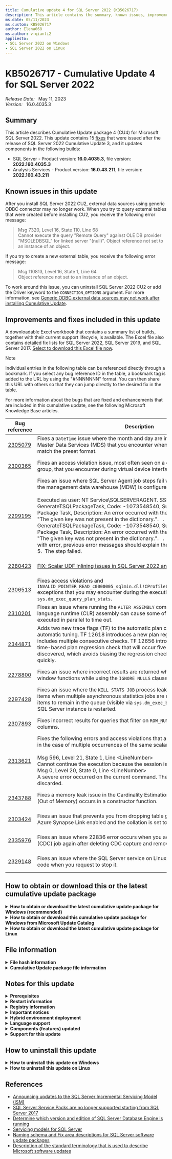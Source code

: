 ```yaml
---
title: Cumulative update 4 for SQL Server 2022 (KB5026717)
description: This article contains the summary, known issues, improvements, fixes and other information for SQL Server 2022 cumulative update 4 (KB5026717).
ms.date: 05/11/2023
ms.custom: KB5026717
author: Elena068
ms.author: v-qianli2
appliesto:
- SQL Server 2022 on Windows
- SQL Server 2022 on Linux
---
```


# KB5026717 - Cumulative Update 4 for SQL Server 2022

_Release Date:_ &nbsp; May 11, 2023  
_Version:_ &nbsp; 16.0.4035.3

## Summary

This article describes Cumulative Update package 4 (CU4) for Microsoft SQL Server 2022. This update contains 15 [fixes](#improvements-and-fixes-included-in-this-update) that were issued after the release of SQL Server 2022 Cumulative Update 3, and it updates components in the following builds:

- SQL Server - Product version: **16.0.4035.3**, file version: **2022.160.4035.3**
- Analysis Services - Product version: **16.0.43.211**, file version: **2022.160.43.211**

## Known issues in this update

After you install SQL Server 2022 CU2, external data sources using generic ODBC connector may no longer work. When you try to query external tables that were created before installing CU2, you receive the following error message:

> Msg 7320, Level 16, State 110, Line 68  
> Cannot execute the query "Remote Query" against OLE DB provider "MSOLEDBSQL" for linked server "(null)". Object reference not set to an instance of an object.

If you try to create a new external table, you receive the following error message:

> Msg 110813, Level 16, State 1, Line 64  
> Object reference not set to an instance of an object.

To work around this issue, you can uninstall SQL Server 2022 CU2 or add the Driver keyword to the `CONNECTION_OPTIONS` argument. For more information, see [Generic ODBC external data sources may not work after installing Cumulative Update](https://techcommunity.microsoft.com/t5/sql-server-support-blog/generic-odbc-external-data-sources-may-not-work-after-installing/ba-p/3783873).

## Improvements and fixes included in this update

A downloadable Excel workbook that contains a summary list of builds, together with their current support lifecycle, is available. The Excel file also contains detailed fix lists for SQL Server 2022, SQL Server 2019, and SQL Server 2017. [Select to download this Excel file now](https://aka.ms/sqlserverbuilds).

> [!NOTE]
> Individual entries in the following table can be referenced directly through a bookmark. If you select any bug reference ID in the table, a bookmark tag is added to the URL by using the "#NNNNNNN" format. You can then share this URL with others so that they can jump directly to the desired fix in the table.

For more information about the bugs that are fixed and enhancements that are included in this cumulative update, see the following Microsoft Knowledge Base articles.

| Bug reference | Description | Fix area | Component | Platform |
|-------------------------------------------|-----------------------------------------------------------------------------------------------------------------------------------------------------------------------------------------------------------------------------------------------------------------------------------------------------------------------------------------------------------------------------------------------------------------------------------------------------------------------------------------------------------------------------------------------------------------------------------------------------------------------------------------------------------------------------------------------------------------------------------------------------------------------------------------------------------------------------------------------------------------|----------------------|----------------------|----------|
| <a id="2305079">[2305079](#2305079)</a> | Fixes a `DateTime` issue where the month and day are incorrectly recognized in Master Data Services (MDS) that you encounter when the input format doesn't match the preset format. | Master Data Services | Master Data Services | Windows |
| <a id="2300365">[2300365](#2300365)</a> | Fixes an access violation issue, most often seen on a database in an availability group, that you encounter during virtual device interface (VDI) backups.| SQL Server Engine| Backup Restore | All |
| <a id="2299195">[2299195](#2299195)</a> | Fixes an issue where SQL Server Agent job steps fail with the following error after the management data warehouse (MDW) is configured on a server: </br></br>Executed as user: NT Service\SQLSERVERAGENT. SSIS error. Component name: GenerateTSQLPackageTask, Code: -1073548540, Subcomponent: Generate T-SQL Package Task, Description: An error occurred with the following error message: "The given key was not present in the dictionary.".&nbsp;&nbsp;&nbsp;.&nbsp;&nbsp;SSIS error. Component name: GenerateTSQLPackageTask, Code: -1073548540, Subcomponent: Generate T-SQL Package Task, Description: An error occurred with the following error message: "The given key was not present in the dictionary.".&nbsp;&nbsp;&nbsp;.&nbsp;&nbsp;The master package exited with error, previous error messages should explain the cause.&nbsp;&nbsp;Process Exit Code 5.&nbsp;&nbsp;The step failed. | SQL Server Engine | Management Services | All |
| <a id="2280423">[2280423](#2280423)</a> | [FIX: Scalar UDF Inlining issues in SQL Server 2022 and 2019 (KB4538581)](https://support.microsoft.com/help/4538581) | SQL Server Engine | Query Execution | All |
| <a id="2306513">[2306513](#2306513)</a> | Fixes access violations and `INVALID_POINTER_READ_c0000005_sqlmin.dll!CProfileList::FGetPartitionSummaryXML` exceptions that you may encounter during the execution of `sys.dm_exec_query_plan_stats`. | SQL Server Engine | Query Execution | All |
| <a id="2310201">[2310201](#2310201)</a> | Fixes an issue where running the `ALTER ASSEMBLY` command for a complex common language runtime (CLR) assembly can cause some of the other commands that are executed in parallel to time out. | SQL Server Engine | Query Execution | All |
| <a id="2344871">[2344871](#2344871)</a> | Adds two new trace flags (TF) to the automatic plan correction (APC) feature of automatic tuning. TF 12618 introduces a new plan regression detection model that includes multiple consecutive checks. TF 12656 introduces the ability to use a time-based plan regression check that will occur five minutes after a plan change is discovered, which avoids biasing the regression checks by queries that execute quickly. | SQL Server Engine | Query Execution | All |
| <a id="2278800">[2278800](#2278800)</a> | Fixes an issue where incorrect results are returned when you use the `LAG` or `LEAD` window functions while using the `IGNORE NULLS` clause. | SQL Server Engine | Query Optimizer | All |
| <a id="2297428">[2297428](#2297428)</a> | Fixes an issue where the `KILL STATS JOB` process leaks reference count on some items when multiple asynchronous statistics jobs are running, which causes those items to remain in the queue (visible via `sys.dm_exec_background_job_queue`) until the SQL Server instance is restarted. | SQL Server Engine | Query Optimizer | All |
| <a id="2307893">[2307893](#2307893)</a> | Fixes incorrect results for queries that filter on `ROW_NUMBER` and involve nullable columns. | SQL Server Engine | Query Optimizer | All |
| <a id="2313621">[2313621](#2313621)</a> | Fixes the following errors and access violations that are caused by an incorrect plan in the case of multiple occurrences of the same scalar subquery: </br></br>Msg 596, Level 21, State 1, Line \<LineNumber> </br>Cannot continue the execution because the session is in the kill state. </br>Msg 0, Level 20, State 0, Line \<LineNumber> </br>A severe error occurred on the current command. The results, if any, should be discarded. | SQL Server Engine | Query Optimizer | All |
| <a id="2343788">[2343788](#2343788)</a> | Fixes a memory leak issue in the Cardinality Estimation (CE) feedback when an OOM (Out of Memory) occurs in a constructor function. | SQL Server Engine | Query Optimizer | All |
| <a id="2303424">[2303424](#2303424)</a> | Fixes an issue that prevents you from dropping table groups on a database that has Azure Synapse Link enabled and the collation is set to `Latin1_General_BIN2`. | SQL Server Engine | Replication | All |
| <a id="2335976">[2335976](#2335976)</a> | Fixes an issue where 22836 error occurs when you add the change data capture (CDC) job again after deleting CDC capture and removing a job in SQL Server Agent. | SQL Server Engine | Replication | All |
| <a id="2329148">[2329148](#2329148)</a> | Fixes an issue where the SQL Server service on Linux exits with an unsuccessful code when you request to stop it. | SQL Server Engine | SQL Server Engine | Linux |

## How to obtain or download this or the latest cumulative update package

<details>
<summary><b>How to obtain or download the latest cumulative update package for Windows (recommended)</b></summary>

The following update is available from the Microsoft Download Center:

:::image type="icon" source="../media/download-icon.png" border="false"::: [Download the latest cumulative update package for SQL Server 2022 now](https://www.microsoft.com/download/details.aspx?familyid=4fa9aa71-05f4-40ef-bc55-606ac00479b1)

> [!NOTE]
>
> - Microsoft Download Center will always present the latest SQL Server 2022 CU release.
> - If the download page does not appear, contact [Microsoft Customer Service and Support](https://support.microsoft.com/contactus/?ws=support) to obtain the cumulative update package.

</details>

<details>
<summary><b>How to obtain or download this cumulative update package for Windows from Microsoft Update Catalog</b></summary>

This cumulative update package isn't yet available on [Microsoft Update Catalog](https://www.catalog.update.microsoft.com/Search.aspx?q=sql%20server%202022). This article will be updated after the package is made available on this channel.

</details>

<details>
<summary><b>How to obtain or download the latest cumulative update package for Linux</b></summary>

To update SQL Server 2022 on Linux to the latest CU, you must first have the [Cumulative Update repository configured](/sql/linux/sql-server-linux-setup#repositories). Then, update your SQL Server packages by using the appropriate platform-specific update command.

For installation instructions and direct links to the CU package downloads, see the [SQL Server 2022 Release Notes](/sql/linux/sql-server-linux-release-notes-2022).

</details>

## File information

<details>
<summary><b>File hash information</b></summary>

You can verify the download by computing the hash of the *SQLServer2022-KB5026717-x64.exe* file through the following command:

`certutil -hashfile SQLServer2022-KB5026717-x64.exe SHA256`

|File name|SHA256 hash|
|---------|---------|
|SQLServer2022-KB5026717-x64.exe| 0F244B80CF082117C6885AEE58D2ADF689FBA73EBEE420F5ECF6007358E00DF0 |

</details>

<details>
<summary><b>Cumulative Update package file information</b></summary>

The English version of this package has the file attributes (or later file attributes) that are listed in the following table. The dates and times for these files are listed in Coordinated Universal Time (UTC). When you view the file information, it's converted to local time. To find the difference between UTC and local time, use the **Time Zone** tab in the **Date and Time** item in Control Panel.

SQL Server 2022 Analysis Services

|                      File name                      |   File version  | File size |    Date   |  Time | Platform |
|:---------------------------------------------------:|:---------------:|:---------:|:---------:|:-----:|:--------:|
| Asplatformhost.dll                                  | 2022.160.43.211 | 336848    | 26-Apr-23 | 17:14 | x64      |
| Microsoft.analysisservices.server.core.dll          | 16.0.43.211     | 2903504   | 26-Apr-23 | 17:15 | x86      |
| Microsoft.data.mashup.sqlclient.dll                 | 2.108.3243.0    | 24480     | 26-Apr-23 | 17:15 | x86      |
| Microsoft.data.sqlclient.dll                        | 1.14.21068.1    | 1920960   | 26-Apr-23 | 17:15 | x86      |
| Microsoft.identity.client.dll                       | 4.14.0.0        | 1350048   | 26-Apr-23 | 17:15 | x86      |
| Microsoft.identitymodel.jsonwebtokens.dll           | 5.6.0.61018     | 65952     | 26-Apr-23 | 17:15 | x86      |
| Microsoft.identitymodel.logging.dll                 | 5.6.0.61018     | 26528     | 26-Apr-23 | 17:15 | x86      |
| Microsoft.identitymodel.protocols.dll               | 5.6.0.61018     | 32192     | 26-Apr-23 | 17:15 | x86      |
| Microsoft.identitymodel.protocols.openidconnect.dll | 5.6.0.61018     | 103328    | 26-Apr-23 | 17:15 | x86      |
| Microsoft.identitymodel.tokens.dll                  | 5.6.0.61018     | 162720    | 26-Apr-23 | 17:15 | x86      |
| Msmdctr.dll                                         | 2022.160.43.211 | 38864     | 26-Apr-23 | 17:15 | x64      |
| Msmdlocal.dll                                       | 2022.160.43.211 | 53921192  | 26-Apr-23 | 17:15 | x86      |
| Msmdlocal.dll                                       | 2022.160.43.211 | 71759272  | 26-Apr-23 | 17:15 | x64      |
| Msmdpump.dll                                        | 2022.160.43.211 | 10335184  | 26-Apr-23 | 17:15 | x64      |
| Msmdredir.dll                                       | 2022.160.43.211 | 8132048   | 26-Apr-23 | 17:15 | x86      |
| Msmdsrv.exe                                         | 2022.160.43.211 | 71316392  | 26-Apr-23 | 17:15 | x64      |
| Msmdsrv.rll                                         | 2022.160.43.211 | 954792    | 26-Apr-23 | 17:15 | x64      |
| Msmdsrv.rll                                         | 2022.160.43.211 | 1882576   | 26-Apr-23 | 17:15 | x64      |
| Msmdsrv.rll                                         | 2022.160.43.211 | 1669536   | 26-Apr-23 | 17:15 | x64      |
| Msmdsrv.rll                                         | 2022.160.43.211 | 1878952   | 26-Apr-23 | 17:15 | x64      |
| Msmdsrv.rll                                         | 2022.160.43.211 | 1846176   | 26-Apr-23 | 17:15 | x64      |
| Msmdsrv.rll                                         | 2022.160.43.211 | 1145256   | 26-Apr-23 | 17:15 | x64      |
| Msmdsrv.rll                                         | 2022.160.43.211 | 1138088   | 26-Apr-23 | 17:15 | x64      |
| Msmdsrv.rll                                         | 2022.160.43.211 | 1767336   | 26-Apr-23 | 17:15 | x64      |
| Msmdsrv.rll                                         | 2022.160.43.211 | 1746856   | 26-Apr-23 | 17:15 | x64      |
| Msmdsrv.rll                                         | 2022.160.43.211 | 930728    | 26-Apr-23 | 17:15 | x64      |
| Msmdsrv.rll                                         | 2022.160.43.211 | 1835432   | 26-Apr-23 | 17:15 | x64      |
| Msmdsrvi.rll                                        | 2022.160.43.211 | 953256    | 26-Apr-23 | 17:15 | x64      |
| Msmdsrvi.rll                                        | 2022.160.43.211 | 1880488   | 26-Apr-23 | 17:15 | x64      |
| Msmdsrvi.rll                                        | 2022.160.43.211 | 1666472   | 26-Apr-23 | 17:15 | x64      |
| Msmdsrvi.rll                                        | 2022.160.43.211 | 1874344   | 26-Apr-23 | 17:15 | x64      |
| Msmdsrvi.rll                                        | 2022.160.43.211 | 1842600   | 26-Apr-23 | 17:15 | x64      |
| Msmdsrvi.rll                                        | 2022.160.43.211 | 1143208   | 26-Apr-23 | 17:15 | x64      |
| Msmdsrvi.rll                                        | 2022.160.43.211 | 1136552   | 26-Apr-23 | 17:15 | x64      |
| Msmdsrvi.rll                                        | 2022.160.43.211 | 1763752   | 26-Apr-23 | 17:15 | x64      |
| Msmdsrvi.rll                                        | 2022.160.43.211 | 1743272   | 26-Apr-23 | 17:15 | x64      |
| Msmdsrvi.rll                                        | 2022.160.43.211 | 931240    | 26-Apr-23 | 17:15 | x64      |
| Msmdsrvi.rll                                        | 2022.160.43.211 | 1830824   | 26-Apr-23 | 17:15 | x64      |
| Msmgdsrv.dll                                        | 2022.160.43.211 | 10083792  | 26-Apr-23 | 17:15 | x64      |
| Msmgdsrv.dll                                        | 2022.160.43.211 | 8265640   | 26-Apr-23 | 17:15 | x86      |
| Msolap.dll                                          | 2022.160.43.211 | 10970064  | 26-Apr-23 | 17:15 | x64      |
| Msolap.dll                                          | 2022.160.43.211 | 8744912   | 26-Apr-23 | 17:15 | x86      |
| Msolui.dll                                          | 2022.160.43.211 | 289744    | 26-Apr-23 | 17:15 | x86      |
| Msolui.dll                                          | 2022.160.43.211 | 308136    | 26-Apr-23 | 17:15 | x64      |
| Newtonsoft.json.dll                                 | 13.0.1.25517    | 704448    | 26-Apr-23 | 17:15 | x86      |
| Sni.dll                                             | 1.1.1.0         | 555424    | 26-Apr-23 | 17:15 | x64      |
| Sql_as_keyfile.dll                                  | 2022.160.4035.3 | 137168    | 26-Apr-23 | 17:14 | x64      |
| Sqlceip.exe                                         | 16.0.4035.3     | 300944    | 26-Apr-23 | 17:14 | x86      |
| Sqldumper.exe                                       | 2022.160.4035.3 | 227232    | 26-Apr-23 | 17:14 | x86      |
| Sqldumper.exe                                       | 2022.160.4035.3 | 260048    | 26-Apr-23 | 17:14 | x64      |
| System.identitymodel.tokens.jwt.dll                 | 5.6.0.61018     | 83872     | 26-Apr-23 | 17:15 | x86      |
| Tmapi.dll                                           | 2022.160.43.211 | 5884368   | 26-Apr-23 | 17:15 | x64      |
| Tmcachemgr.dll                                      | 2022.160.43.211 | 5575120   | 26-Apr-23 | 17:15 | x64      |
| Tmpersistence.dll                                   | 2022.160.43.211 | 1481168   | 26-Apr-23 | 17:15 | x64      |
| Tmtransactions.dll                                  | 2022.160.43.211 | 7197648   | 26-Apr-23 | 17:15 | x64      |
| Xmsrv.dll                                           | 2022.160.43.211 | 26594256  | 26-Apr-23 | 17:15 | x64      |
| Xmsrv.dll                                           | 2022.160.43.211 | 35895720  | 26-Apr-23 | 17:15 | x86      |

SQL Server 2022 Database Services Common Core

|                  File name                 |   File version  | File size |    Date   |  Time | Platform |
|:------------------------------------------:|:---------------:|:---------:|:---------:|:-----:|:--------:|
| Instapi150.dll                             | 2022.160.4035.3 | 104384    | 26-Apr-23 | 17:14 | x64      |
| Instapi150.dll                             | 2022.160.4035.3 | 79824     | 26-Apr-23 | 17:14 | x86      |
| Microsoft.analysisservices.adomdclient.dll | 16.0.43.211     | 2633680   | 26-Apr-23 | 17:14 | x86      |
| Microsoft.analysisservices.adomdclient.dll | 16.0.43.211     | 2633640   | 26-Apr-23 | 17:15 | x86      |
| Microsoft.analysisservices.core.dll        | 16.0.43.211     | 2933152   | 26-Apr-23 | 17:15 | x86      |
| Microsoft.analysisservices.xmla.dll        | 16.0.43.211     | 2323408   | 26-Apr-23 | 17:14 | x86      |
| Microsoft.analysisservices.xmla.dll        | 16.0.43.211     | 2323368   | 26-Apr-23 | 17:15 | x86      |
| Microsoft.sqlserver.rmo.dll                | 16.0.4035.3     | 554960    | 26-Apr-23 | 17:14 | x86      |
| Microsoft.sqlserver.rmo.dll                | 16.0.4035.3     | 554944    | 26-Apr-23 | 17:14 | x86      |
| Msasxpress.dll                             | 2022.160.43.211 | 32720     | 26-Apr-23 | 17:14 | x64      |
| Msasxpress.dll                             | 2022.160.43.211 | 27600     | 26-Apr-23 | 17:15 | x86      |
| Sql_common_core_keyfile.dll                | 2022.160.4035.3 | 137168    | 26-Apr-23 | 17:14 | x64      |
| Sqldumper.exe                              | 2022.160.4035.3 | 227232    | 26-Apr-23 | 17:14 | x86      |
| Sqldumper.exe                              | 2022.160.4035.3 | 260048    | 26-Apr-23 | 17:14 | x64      |

SQL Server 2022 Data Quality Client

|             File name            |   File version  | File size |    Date   |  Time | Platform |
|:--------------------------------:|:---------------:|:---------:|:---------:|:-----:|:--------:|
| Microsoft.ssdqs.studio.views.dll | 16.0.4035.3     | 2066320   | 26-Apr-23 | 17:14 | x86      |
| Sql_dqc_keyfile.dll              | 2022.160.4035.3 | 137168    | 26-Apr-23 | 17:14 | x64      |

SQL Server 2022 Data Quality

|         File name         | File version | File size |    Date   |  Time | Platform |
|:-------------------------:|:------------:|:---------:|:---------:|:-----:|:--------:|
| Microsoft.ssdqs.core.dll  | 16.0.4035.3  | 600016    | 26-Apr-23 | 17:14 | x86      |
| Microsoft.ssdqs.core.dll  | 16.0.4035.3  | 599968    | 26-Apr-23 | 17:14 | x86      |
| Microsoft.ssdqs.dll       | 16.0.4035.3  | 174032    | 26-Apr-23 | 17:14 | x86      |
| Microsoft.ssdqs.infra.dll | 16.0.4035.3  | 1857472   | 26-Apr-23 | 17:14 | x86      |
| Microsoft.ssdqs.infra.dll | 16.0.4035.3  | 1857488   | 26-Apr-23 | 17:14 | x86      |
| Microsoft.ssdqs.proxy.dll | 16.0.4035.3  | 370592    | 26-Apr-23 | 17:14 | x86      |
| Microsoft.ssdqs.proxy.dll | 16.0.4035.3  | 370640    | 26-Apr-23 | 17:14 | x86      |

SQL Server 2022 Database Services Core Instance

|                  File   name                 |   File version  | File size |    Date   |  Time | Platform |
|:--------------------------------------------:|:---------------:|:---------:|:---------:|:-----:|:--------:|
| Aetm-enclave-simulator.dll                   | 2022.160.4035.3 | 4719056   | 26-Apr-23 | 18:42 | x64      |
| Aetm-enclave.dll                             | 2022.160.4035.3 | 4673488   | 26-Apr-23 | 18:42 | x64      |
| Aetm-sgx-enclave-simulator.dll               | 2022.160.4035.3 | 4909096   | 26-Apr-23 | 18:42 | x64      |
| Aetm-sgx-enclave.dll                         | 2022.160.4035.3 | 4874512   | 26-Apr-23 | 18:42 | x64      |
| Hadrres.dll                                  | 2022.160.4035.3 | 227264    | 26-Apr-23 | 18:42 | x64      |
| Hkcompile.dll                                | 2022.160.4035.3 | 1411024   | 26-Apr-23 | 18:42 | x64      |
| Hkengine.dll                                 | 2022.160.4035.3 | 5760912   | 26-Apr-23 | 18:42 | x64      |
| Hkruntime.dll                                | 2022.160.4035.3 | 190416    | 26-Apr-23 | 18:42 | x64      |
| Hktempdb.dll                                 | 2022.160.4035.3 | 71632     | 26-Apr-23 | 18:42 | x64      |
| Microsoft.analysisservices.applocal.xmla.dll | 16.0.43.211     | 2322384   | 26-Apr-23 | 17:15 | x86      |
| Microsoft.sqlserver.xevent.linq.dll          | 2022.160.4035.3 | 333776    | 26-Apr-23 | 18:42 | x64      |
| Microsoft.sqlserver.xevent.targets.dll       | 2022.160.4035.3 | 96160     | 26-Apr-23 | 18:42 | x64      |
| `Odsole70.rll`                               | 16.0.4035.3     | 30624     | 26-Apr-23 | 18:42 | x64      |
| `Odsole70.rll`                                 | 16.0.4035.3     | 38800     | 26-Apr-23 | 18:42 | x64      |
| `Odsole70.rll`                                 | 16.0.4035.3     | 34752     | 26-Apr-23 | 18:42 | x64      |
| `Odsole70.rll`                                 | 16.0.4035.3     | 38816     | 26-Apr-23 | 18:42 | x64      |
| `Odsole70.rll`                                 | 16.0.4035.3     | 38816     | 26-Apr-23 | 18:42 | x64      |
| `Odsole70.rll`                                 | 16.0.4035.3     | 30656     | 26-Apr-23 | 18:42 | x64      |
| `Odsole70.rll`                                 | 16.0.4035.3     | 30672     | 26-Apr-23 | 18:42 | x64      |
| `Odsole70.rll`                                 | 16.0.4035.3     | 34704     | 26-Apr-23 | 18:42 | x64      |
| `Odsole70.rll`                                 | 16.0.4035.3     | 38816     | 26-Apr-23 | 18:42 | x64      |
| `Odsole70.rll`                                 | 16.0.4035.3     | 30624     | 26-Apr-23 | 18:42 | x64      |
| `Odsole70.rll`                                 | 16.0.4035.3     | 38800     | 26-Apr-23 | 18:42 | x64      |
| Qds.dll                                      | 2022.160.4035.3 | 1791936   | 26-Apr-23 | 18:42 | x64      |
| Rsfxft.dll                                   | 2022.160.4035.3 | 55232     | 26-Apr-23 | 18:42 | x64      |
| Secforwarder.dll                             | 2022.160.4035.3 | 83872     | 26-Apr-23 | 18:42 | x64      |
| Sql_engine_core_inst_keyfile.dll             | 2022.160.4035.3 | 137168    | 26-Apr-23 | 17:14 | x64      |
| Sqlaccess.dll                                | 2022.160.4035.3 | 444368    | 26-Apr-23 | 18:42 | x64      |
| Sqlagent.exe                                 | 2022.160.4035.3 | 726944    | 26-Apr-23 | 18:42 | x64      |
| Sqlceip.exe                                  | 16.0.4035.3     | 300944    | 26-Apr-23 | 18:42 | x86      |
| Sqlctr160.dll                                | 2022.160.4035.3 | 157584    | 26-Apr-23 | 18:42 | x64      |
| Sqlctr160.dll                                | 2022.160.4035.3 | 128928    | 26-Apr-23 | 18:42 | x86      |
| Sqldk.dll                                    | 2022.160.4035.3 | 4028368   | 26-Apr-23 | 18:42 | x64      |
| `Sqlevn70.rll`                                 | 2022.160.4035.3 | 1746896   | 26-Apr-23 | 18:42 | x64      |
| `Sqlevn70.rll`                                 | 2022.160.4035.3 | 3844048   | 26-Apr-23 | 18:42 | x64      |
| `Sqlevn70.rll`                                 | 2022.160.4035.3 | 4061120   | 26-Apr-23 | 18:42 | x64      |
| `Sqlevn70.rll`                                 | 2022.160.4035.3 | 4569040   | 26-Apr-23 | 18:42 | x64      |
| `Sqlevn70.rll`                                 | 2022.160.4035.3 | 4700096   | 26-Apr-23 | 18:42 | x64      |
| `Sqlevn70.rll`                                 | 2022.160.4035.3 | 3745696   | 26-Apr-23 | 18:42 | x64      |
| `Sqlevn70.rll`                                 | 2022.160.4035.3 | 3930064   | 26-Apr-23 | 18:42 | x64      |
| `Sqlevn70.rll`                                 | 2022.160.4035.3 | 4569040   | 26-Apr-23 | 18:42 | x64      |
| `Sqlevn70.rll`                                 | 2022.160.4035.3 | 4397008   | 26-Apr-23 | 18:42 | x64      |
| `Sqlevn70.rll`                                 | 2022.160.4035.3 | 4470736   | 26-Apr-23 | 18:42 | x64      |
| `Sqlevn70.rll`                                 | 2022.160.4035.3 | 2443216   | 26-Apr-23 | 18:42 | x64      |
| `Sqlevn70.rll`                                 | 2022.160.4035.3 | 2385872   | 26-Apr-23 | 18:42 | x64      |
| `Sqlevn70.rll`                                 | 2022.160.4035.3 | 4257744   | 26-Apr-23 | 18:42 | x64      |
| `Sqlevn70.rll`                                 | 2022.160.4035.3 | 3893200   | 26-Apr-23 | 18:42 | x64      |
| `Sqlevn70.rll`                                 | 2022.160.4035.3 | 4409296   | 26-Apr-23 | 18:42 | x64      |
| `Sqlevn70.rll`                                 | 2022.160.4035.3 | 4200400   | 26-Apr-23 | 18:42 | x64      |
| `Sqlevn70.rll`                                 | 2022.160.4035.3 | 4184000   | 26-Apr-23 | 18:42 | x64      |
| `Sqlevn70.rll`                                 | 2022.160.4035.3 | 3971024   | 26-Apr-23 | 18:42 | x64      |
| `Sqlevn70.rll`                                 | 2022.160.4035.3 | 3848080   | 26-Apr-23 | 18:42 | x64      |
| `Sqlevn70.rll`                                 | 2022.160.4035.3 | 1685456   | 26-Apr-23 | 18:42 | x64      |
| `Sqlevn70.rll`                                 | 2022.160.4035.3 | 4290512   | 26-Apr-23 | 18:42 | x64      |
| `Sqlevn70.rll`                                 | 2022.160.4035.3 | 4433872   | 26-Apr-23 | 18:42 | x64      |
| Sqllang.dll                                  | 2022.160.4035.3 | 48588752  | 26-Apr-23 | 18:42 | x64      |
| Sqlmin.dll                                   | 2022.160.4035.3 | 51328976  | 26-Apr-23 | 18:42 | x64      |
| Sqlos.dll                                    | 2022.160.4035.3 | 51136     | 26-Apr-23 | 18:42 | x64      |
| Sqlrepss.dll                                 | 2022.160.4035.3 | 137104    | 26-Apr-23 | 18:42 | x64      |
| Sqlscriptdowngrade.dll                       | 2022.160.4035.3 | 51152     | 26-Apr-23 | 18:42 | x64      |
| Sqlscriptupgrade.dll                         | 2022.160.4035.3 | 5830608   | 26-Apr-23 | 18:42 | x64      |
| Sqlservr.exe                                 | 2022.160.4035.3 | 722848    | 26-Apr-23 | 18:42 | x64      |
| Sqltses.dll                                  | 2022.160.4035.3 | 9389968   | 26-Apr-23 | 18:42 | x64      |
| Sqsrvres.dll                                 | 2022.160.4035.3 | 305088    | 26-Apr-23 | 18:42 | x64      |
| Svl.dll                                      | 2022.160.4035.3 | 247744    | 26-Apr-23 | 18:42 | x64      |
| Xe.dll                                       | 2022.160.4035.3 | 718800    | 26-Apr-23 | 18:42 | x64      |
| Xpstar.dll                                   | 2022.160.4035.3 | 534432    | 26-Apr-23 | 18:42 | x64      |

SQL Server 2022 Database Services Core Shared

|                      File   name                     |   File version  | File size |    Date   |  Time | Platform |
|:----------------------------------------------------:|:---------------:|:---------:|:---------:|:-----:|:--------:|
| Distrib.exe                                          | 2022.160.4035.3 | 268176    | 26-Apr-23 | 17:14 | x64      |
| Dts.dll                                              | 2022.160.4035.3 | 3266496   | 26-Apr-23 | 17:15 | x64      |
| Logread.exe                                          | 2022.160.4035.3 | 788416    | 26-Apr-23 | 17:14 | x64      |
| Microsoft.analysisservices.applocal.core.dll         | 16.0.43.211     | 2933672   | 26-Apr-23 | 17:15 | x86      |
| Microsoft.data.sqlclient.dll                         | 3.10.22089.1    | 2032120   | 26-Apr-23 | 17:14 | x86      |
| Microsoft.datatransformationservices.scalehelper.dll | 16.0.4035.3     | 30656     | 26-Apr-23 | 17:14 | x86      |
| Microsoft.identity.client.dll                        | 4.36.1.0        | 1503672   | 26-Apr-23 | 17:14 | x86      |
| Microsoft.identitymodel.jsonwebtokens.dll            | 5.5.0.60624     | 66096     | 26-Apr-23 | 17:14 | x86      |
| Microsoft.identitymodel.logging.dll                  | 5.5.0.60624     | 32296     | 26-Apr-23 | 17:14 | x86      |
| Microsoft.identitymodel.protocols.dll                | 5.5.0.60624     | 37416     | 26-Apr-23 | 17:14 | x86      |
| Microsoft.identitymodel.protocols.openidconnect.dll  | 5.5.0.60624     | 109096    | 26-Apr-23 | 17:14 | x86      |
| Microsoft.identitymodel.tokens.dll                   | 5.5.0.60624     | 167672    | 26-Apr-23 | 17:14 | x86      |
| Microsoft.sqlserver.replication.dll                  | 2022.160.4035.3 | 1714128   | 26-Apr-23 | 17:15 | x64      |
| Microsoft.sqlserver.rmo.dll                          | 16.0.4035.3     | 554944    | 26-Apr-23 | 17:14 | x86      |
| Msgprox.dll                                          | 2022.160.4035.3 | 313280    | 26-Apr-23 | 17:15 | x64      |
| Msoledbsql.dll                                       | 2018.186.4.0    | 2734072   | 26-Apr-23 | 17:14 | x64      |
| Msoledbsql.dll                                       | 2018.186.4.0    | 153584    | 26-Apr-23 | 17:14 | x64      |
| Newtonsoft.json.dll                                  | 13.0.1.25517    | 704408    | 26-Apr-23 | 17:15 | x86      |
| Qrdrsvc.exe                                          | 2022.160.4035.3 | 530336    | 26-Apr-23 | 17:14 | x64      |
| Rdistcom.dll                                         | 2022.160.4035.3 | 939920    | 26-Apr-23 | 17:14 | x64      |
| Repldp.dll                                           | 2022.160.4035.3 | 337824    | 26-Apr-23 | 17:15 | x64      |
| Replisapi.dll                                        | 2022.160.4035.3 | 419792    | 26-Apr-23 | 17:15 | x64      |
| Replmerg.exe                                         | 2022.160.4035.3 | 604064    | 26-Apr-23 | 17:14 | x64      |
| Replprov.dll                                         | 2022.160.4035.3 | 890816    | 26-Apr-23 | 17:15 | x64      |
| Replrec.dll                                          | 2022.160.4035.3 | 1058720   | 26-Apr-23 | 17:14 | x64      |
| Replsub.dll                                          | 2022.160.4035.3 | 501664    | 26-Apr-23 | 17:14 | x64      |
| Spresolv.dll                                         | 2022.160.4035.3 | 300944    | 26-Apr-23 | 17:14 | x64      |
| Sql_engine_core_shared_keyfile.dll                   | 2022.160.4035.3 | 137168    | 26-Apr-23 | 17:14 | x64      |
| Sqlcmd.exe                                           | 2022.160.4035.3 | 276432    | 26-Apr-23 | 17:14 | x64      |
| Sqldistx.dll                                         | 2022.160.4035.3 | 268192    | 26-Apr-23 | 17:14 | x64      |
| Sqlmergx.dll                                         | 2022.160.4035.3 | 423840    | 26-Apr-23 | 17:15 | x64      |
| Xe.dll                                               | 2022.160.4035.3 | 718800    | 26-Apr-23 | 17:15 | x64      |

SQL Server 2022 sql_extensibility

|           File name           |   File version  | File size |    Date   |  Time | Platform |
|:-----------------------------:|:---------------:|:---------:|:---------:|:-----:|:--------:|
| Commonlauncher.dll            | 2022.160.4035.3 | 100288    | 26-Apr-23 | 17:14 | x64      |
| Exthost.exe                   | 2022.160.4035.3 | 247704    | 26-Apr-23 | 17:14 | x64      |
| Launchpad.exe                 | 2022.160.4035.3 | 1357760   | 26-Apr-23 | 17:14 | x64      |
| Sql_extensibility_keyfile.dll | 2022.160.4035.3 | 137168    | 26-Apr-23 | 17:14 | x64      |
| Sqlsatellite.dll              | 2022.160.4035.3 | 1165216   | 26-Apr-23 | 17:14 | x64      |

SQL Server 2022 Full-Text Engine

|         File name        |   File version  | File size |    Date   |  Time | Platform |
|:------------------------:|:---------------:|:---------:|:---------:|:-----:|:--------:|
| Fd.dll                   | 2022.160.4035.3 | 710544    | 26-Apr-23 | 17:14 | x64      |
| Fdhost.exe               | 2022.160.4035.3 | 153504    | 26-Apr-23 | 17:14 | x64      |
| Fdlauncher.exe           | 2022.160.4035.3 | 100248    | 26-Apr-23 | 17:14 | x64      |
| Sql_fulltext_keyfile.dll | 2022.160.4035.3 | 137168    | 26-Apr-23 | 17:14 | x64      |

SQL Server 2022 Integration Services

|                          File   name                          |   File version  | File size |    Date   |  Time | Platform |
|:-------------------------------------------------------------:|:---------------:|:---------:|:---------:|:-----:|:--------:|
| Attunity.sqlserver.cdccontroltask.dll                         | 7.0.0.133       | 78272     | 26-Apr-23 | 17:18 | x86      |
| Attunity.sqlserver.cdccontroltask.dll                         | 7.0.0.133       | 78272     | 26-Apr-23 | 17:18 | x86      |
| Attunity.sqlserver.cdcsplit.dll                               | 7.0.0.133       | 39320     | 26-Apr-23 | 17:18 | x86      |
| Attunity.sqlserver.cdcsplit.dll                               | 7.0.0.133       | 39320     | 26-Apr-23 | 17:18 | x86      |
| Attunity.sqlserver.cdcsrc.dll                                 | 7.0.0.133       | 79808     | 26-Apr-23 | 17:18 | x86      |
| Attunity.sqlserver.cdcsrc.dll                                 | 7.0.0.133       | 79808     | 26-Apr-23 | 17:18 | x86      |
| Dts.dll                                                       | 2022.160.4035.3 | 2860992   | 26-Apr-23 | 17:18 | x86      |
| Dts.dll                                                       | 2022.160.4035.3 | 3266496   | 26-Apr-23 | 17:18 | x64      |
| Isdbupgradewizard.exe                                         | 16.0.4035.3     | 120768    | 26-Apr-23 | 17:18 | x86      |
| Isdbupgradewizard.exe                                         | 16.0.4035.3     | 120736    | 26-Apr-23 | 17:18 | x86      |
| Microsoft.analysisservices.applocal.core.dll                  | 16.0.43.211     | 2933672   | 26-Apr-23 | 17:18 | x86      |
| Microsoft.sqlserver.integrationservices.isserverdbupgrade.dll | 16.0.4035.3     | 509904    | 26-Apr-23 | 17:18 | x86      |
| Microsoft.sqlserver.integrationservices.isserverdbupgrade.dll | 16.0.4035.3     | 509888    | 26-Apr-23 | 17:18 | x86      |
| Msdtssrvr.exe                                                 | 16.0.4035.3     | 219088    | 26-Apr-23 | 17:18 | x64      |
| Msmdpp.dll                                                    | 2022.160.43.211 | 10165712  | 26-Apr-23 | 17:18 | x64      |
| Newtonsoft.json.dll                                           | 13.0.1.25517    | 704408    | 26-Apr-23 | 17:18 | x86      |
| Newtonsoft.json.dll                                           | 13.0.1.25517    | 704408    | 26-Apr-23 | 17:18 | x86      |
| Newtonsoft.json.dll                                           | 13.0.1.25517    | 704408    | 26-Apr-23 | 17:18 | x86      |
| Sql_is_keyfile.dll                                            | 2022.160.4035.3 | 137168    | 26-Apr-23 | 17:18 | x64      |
| Sqlceip.exe                                                   | 16.0.4035.3     | 300944    | 26-Apr-23 | 17:18 | x86      |
| Xe.dll                                                        | 2022.160.4035.3 | 640976    | 26-Apr-23 | 17:18 | x86      |
| Xe.dll                                                        | 2022.160.4035.3 | 718800    | 26-Apr-23 | 17:18 | x64      |

SQL Server 2022 sql_polybase_core_inst

|                              File   name                             |   File version  | File size |    Date   |  Time | Platform |
|:--------------------------------------------------------------------:|:---------------:|:---------:|:---------:|:-----:|:--------:|
| Dms.dll                                                              | 16.0.1024.0     | 559064    | 26-Apr-23 | 18:23 | x86      |
| Dmsnative.dll                                                        | 2022.160.1024.0 | 152496    | 26-Apr-23 | 18:23 | x64      |
| Dwengineservice.dll                                                  | 16.0.1024.0     | 44976     | 26-Apr-23 | 18:23 | x86      |
| Instapi150.dll                                                       | 2022.160.4035.3 | 104384    | 26-Apr-23 | 18:23 | x64      |
| Microsoft.sqlserver.datawarehouse.backup.backupmetadata.dll          | 16.0.1024.0     | 67488     | 26-Apr-23 | 18:23 | x86      |
| Microsoft.sqlserver.datawarehouse.catalog.dll                        | 16.0.1024.0     | 293336    | 26-Apr-23 | 18:23 | x86      |
| Microsoft.sqlserver.datawarehouse.common.dll                         | 16.0.1024.0     | 1957848   | 26-Apr-23 | 18:23 | x86      |
| Microsoft.sqlserver.datawarehouse.configuration.dll                  | 16.0.1024.0     | 169392    | 26-Apr-23 | 18:23 | x86      |
| Microsoft.sqlserver.datawarehouse.datamovement.common.dll            | 16.0.1024.0     | 647080    | 26-Apr-23 | 18:23 | x86      |
| Microsoft.sqlserver.datawarehouse.datamovement.manager.dll           | 16.0.1024.0     | 246232    | 26-Apr-23 | 18:23 | x86      |
| Microsoft.sqlserver.datawarehouse.datamovement.messagetypes.dll      | 16.0.1024.0     | 139216    | 26-Apr-23 | 18:23 | x86      |
| Microsoft.sqlserver.datawarehouse.datamovement.messagingprotocol.dll | 16.0.1024.0     | 79832     | 26-Apr-23 | 18:23 | x86      |
| Microsoft.sqlserver.datawarehouse.diagnostics.dll                    | 16.0.1024.0     | 51152     | 26-Apr-23 | 18:23 | x86      |
| Microsoft.sqlserver.datawarehouse.distributor.dll                    | 16.0.1024.0     | 88528     | 26-Apr-23 | 18:23 | x86      |
| Microsoft.sqlserver.datawarehouse.engine.dll                         | 16.0.1024.0     | 1129432   | 26-Apr-23 | 18:23 | x86      |
| Microsoft.sqlserver.datawarehouse.engine.statsstream.dll             | 16.0.1024.0     | 80856     | 26-Apr-23 | 18:23 | x86      |
| Microsoft.sqlserver.datawarehouse.eventing.dll                       | 16.0.1024.0     | 70560     | 26-Apr-23 | 18:23 | x86      |
| Microsoft.sqlserver.datawarehouse.fabric.appliance.dll               | 16.0.1024.0     | 35232     | 26-Apr-23 | 18:23 | x86      |
| Microsoft.sqlserver.datawarehouse.fabric.interface.dll               | 16.0.1024.0     | 30640     | 26-Apr-23 | 18:23 | x86      |
| Microsoft.sqlserver.datawarehouse.fabric.polybase.dll                | 16.0.1024.0     | 46544     | 26-Apr-23 | 18:23 | x86      |
| Microsoft.sqlserver.datawarehouse.fabric.xdbinterface.dll            | 16.0.1024.0     | 21408     | 26-Apr-23 | 18:23 | x86      |
| Microsoft.sqlserver.datawarehouse.failover.dll                       | 16.0.1024.0     | 26544     | 26-Apr-23 | 18:23 | x86      |
| Microsoft.sqlserver.datawarehouse.hadoop.hadoopbridge.dll            | 16.0.1024.0     | 131504    | 26-Apr-23 | 18:23 | x86      |
| Microsoft.sqlserver.datawarehouse.loadercommon.dll                   | 16.0.1024.0     | 86480     | 26-Apr-23 | 18:23 | x86      |
| Microsoft.sqlserver.datawarehouse.loadmanager.dll                    | 16.0.1024.0     | 100768    | 26-Apr-23 | 18:23 | x86      |
| Microsoft.sqlserver.datawarehouse.localization.dll                   | 16.0.1024.0     | 293280    | 26-Apr-23 | 18:23 | x86      |
| Microsoft.sqlserver.datawarehouse.localization.resources.dll         | 16.0.1024.0     | 120224    | 26-Apr-23 | 18:23 | x86      |
| Microsoft.sqlserver.datawarehouse.localization.resources.dll         | 16.0.1024.0     | 138144    | 26-Apr-23 | 18:23 | x86      |
| Microsoft.sqlserver.datawarehouse.localization.resources.dll         | 16.0.1024.0     | 141232    | 26-Apr-23 | 18:23 | x86      |
| Microsoft.sqlserver.datawarehouse.localization.resources.dll         | 16.0.1024.0     | 137648    | 26-Apr-23 | 18:23 | x86      |
| Microsoft.sqlserver.datawarehouse.localization.resources.dll         | 16.0.1024.0     | 150432    | 26-Apr-23 | 18:23 | x86      |
| Microsoft.sqlserver.datawarehouse.localization.resources.dll         | 16.0.1024.0     | 139696    | 26-Apr-23 | 18:23 | x86      |
| Microsoft.sqlserver.datawarehouse.localization.resources.dll         | 16.0.1024.0     | 134560    | 26-Apr-23 | 18:23 | x86      |
| Microsoft.sqlserver.datawarehouse.localization.resources.dll         | 16.0.1024.0     | 176560    | 26-Apr-23 | 18:23 | x86      |
| Microsoft.sqlserver.datawarehouse.localization.resources.dll         | 16.0.1024.0     | 117680    | 26-Apr-23 | 18:23 | x86      |
| Microsoft.sqlserver.datawarehouse.localization.resources.dll         | 16.0.1024.0     | 136624    | 26-Apr-23 | 18:23 | x86      |
| Microsoft.sqlserver.datawarehouse.nodes.dll                          | 16.0.1024.0     | 72608     | 26-Apr-23 | 18:23 | x86      |
| Microsoft.sqlserver.datawarehouse.nulltransaction.dll                | 16.0.1024.0     | 21968     | 26-Apr-23 | 18:23 | x86      |
| Microsoft.sqlserver.datawarehouse.parallelizer.dll                   | 16.0.1024.0     | 37280     | 26-Apr-23 | 18:23 | x86      |
| Microsoft.sqlserver.datawarehouse.resourcemanagement.dll             | 16.0.1024.0     | 128928    | 26-Apr-23 | 18:23 | x86      |
| Microsoft.sqlserver.datawarehouse.sql.dll                            | 16.0.1024.0     | 3064784   | 26-Apr-23 | 18:23 | x86      |
| Microsoft.sqlserver.datawarehouse.sql.parser.dll                     | 16.0.1024.0     | 3955664   | 26-Apr-23 | 18:23 | x86      |
| Microsoft.sqlserver.datawarehouse.sql.parser.resources.dll           | 16.0.1024.0     | 118232    | 26-Apr-23 | 18:23 | x86      |
| Microsoft.sqlserver.datawarehouse.sql.parser.resources.dll           | 16.0.1024.0     | 133080    | 26-Apr-23 | 18:23 | x86      |
| Microsoft.sqlserver.datawarehouse.sql.parser.resources.dll           | 16.0.1024.0     | 137688    | 26-Apr-23 | 18:23 | x86      |
| Microsoft.sqlserver.datawarehouse.sql.parser.resources.dll           | 16.0.1024.0     | 133592    | 26-Apr-23 | 18:23 | x86      |
| Microsoft.sqlserver.datawarehouse.sql.parser.resources.dll           | 16.0.1024.0     | 148440    | 26-Apr-23 | 18:23 | x86      |
| Microsoft.sqlserver.datawarehouse.sql.parser.resources.dll           | 16.0.1024.0     | 134104    | 26-Apr-23 | 18:23 | x86      |
| Microsoft.sqlserver.datawarehouse.sql.parser.resources.dll           | 16.0.1024.0     | 130520    | 26-Apr-23 | 18:23 | x86      |
| Microsoft.sqlserver.datawarehouse.sql.parser.resources.dll           | 16.0.1024.0     | 170960    | 26-Apr-23 | 18:23 | x86      |
| Microsoft.sqlserver.datawarehouse.sql.parser.resources.dll           | 16.0.1024.0     | 115160    | 26-Apr-23 | 18:23 | x86      |
| Microsoft.sqlserver.datawarehouse.sql.parser.resources.dll           | 16.0.1024.0     | 132056    | 26-Apr-23 | 18:23 | x86      |
| Microsoft.sqlserver.datawarehouse.sqldistributor.dll                 | 16.0.1024.0     | 67504     | 26-Apr-23 | 18:23 | x86      |
| Microsoft.sqlserver.datawarehouse.transactsql.scriptdom.dll          | 16.0.1024.0     | 2682832   | 26-Apr-23 | 18:23 | x86      |
| Microsoft.sqlserver.datawarehouse.utilities.dll                      | 16.0.1024.0     | 2436528   | 26-Apr-23 | 18:23 | x86      |
| Mpdwinterop.dll                                                      | 2022.160.4035.3 | 296912    | 26-Apr-23 | 18:23 | x64      |
| Mpdwsvc.exe                                                          | 2022.160.4035.3 | 7817152   | 26-Apr-23 | 18:23 | x64      |
| Secforwarder.dll                                                     | 2022.160.4035.3 | 83872     | 26-Apr-23 | 18:23 | x64      |
| Sharedmemory.dll                                                     | 2022.160.1024.0 | 61392     | 26-Apr-23 | 18:23 | x64      |
| Sqldk.dll                                                            | 2022.160.4035.3 | 4028368   | 26-Apr-23 | 18:23 | x64      |
| Sqldumper.exe                                                        | 2022.160.4035.3 | 260048    | 26-Apr-23 | 18:23 | x64      |
| `Sqlevn70.rll`                                                         | 2022.160.4035.3 | 1746896   | 26-Apr-23 | 18:23 | x64      |
| `Sqlevn70.rll`                                                         | 2022.160.4035.3 | 4569040   | 26-Apr-23 | 18:23 | x64      |
| `Sqlevn70.rll`                                                         | 2022.160.4035.3 | 3745696   | 26-Apr-23 | 18:23 | x64      |
| `Sqlevn70.rll`                                                         | 2022.160.4035.3 | 4569040   | 26-Apr-23 | 18:23 | x64      |
| `Sqlevn70.rll`                                                         | 2022.160.4035.3 | 4470736   | 26-Apr-23 | 18:23 | x64      |
| `Sqlevn70.rll`                                                         | 2022.160.4035.3 | 2443216   | 26-Apr-23 | 18:23 | x64      |
| `Sqlevn70.rll`                                                         | 2022.160.4035.3 | 2385872   | 26-Apr-23 | 18:23 | x64      |
| `Sqlevn70.rll`                                                         | 2022.160.4035.3 | 4200400   | 26-Apr-23 | 18:23 | x64      |
| `Sqlevn70.rll`                                                         | 2022.160.4035.3 | 4184000   | 26-Apr-23 | 18:23 | x64      |
| `Sqlevn70.rll`                                                         | 2022.160.4035.3 | 1685456   | 26-Apr-23 | 18:23 | x64      |
| `Sqlevn70.rll`                                                         | 2022.160.4035.3 | 4433872   | 26-Apr-23 | 18:23 | x64      |
| Sqlncli17e.dll                                                       | 2017.1710.3.1   | 1898432   | 26-Apr-23 | 18:23 | x64      |
| Sqlos.dll                                                            | 2022.160.4035.3 | 51136     | 26-Apr-23 | 18:23 | x64      |
| Sqlsortpdw.dll                                                       | 2022.160.1024.0 | 4841424   | 26-Apr-23 | 18:23 | x64      |
| Sqltses.dll                                                          | 2022.160.4035.3 | 9389968   | 26-Apr-23 | 18:23 | x64      |

</details>

## Notes for this update

<details>
<summary><b>Prerequisites</b></summary>

To apply this cumulative update package, you must be running SQL Server 2022.

</details>

<details>
<summary><b>Restart information</b></summary>

You might have to restart the computer after you apply this cumulative update package.

</details>

<details>
<summary><b>Registry information</b></summary>

To use one of the hotfixes in this package, you don't have to make any changes to the registry.

</details>

<details>
<summary><b>Important notices</b></summary>

This article also provides the following important information:

### Analysis Services CU build version

Beginning in Microsoft SQL Server 2017, the Analysis Services build version number and SQL Server Database Engine build version number don't match. For more information, see [Verify Analysis Services cumulative update build version](/sql/analysis-services/instances/analysis-services-component-version).

### Cumulative updates (CU)

- Each new CU contains all the fixes that were included with the previous CU for the installed version of SQL Server.
- SQL Server CUs are certified to the same levels as service packs, and should be installed at the same level of confidence.
- We recommend ongoing, proactive installation of CUs as they become available according to these guidelines:
  - Historical data shows that a significant number of support cases involve an issue that has already been addressed in a released CU.
  - CUs may contain added value over and above hotfixes. This includes supportability, manageability, and reliability updates.
- We recommend that you test SQL Server CUs before you deploy them to production environments.

</details>

<details>
<summary><b>Hybrid environment deployment</b></summary>

When you deploy an update to a hybrid environment (such as Always On, replication, cluster, and mirroring), we recommend that you refer to the following articles before you deploy the update:

- [Upgrade a failover cluster instance](/sql/sql-server/failover-clusters/windows/upgrade-a-sql-server-failover-cluster-instance)

    > [!NOTE]
    > If you don't want to use the rolling update process, follow these steps to apply an update:
    >
    > - Install the update on the passive node.
    > - Install the update on the active node (requires a service restart).

- [Upgrade and update of availability group servers that use minimal downtime and data loss](https://msdn.microsoft.com/library/dn178483.aspx)

    > [!NOTE]
    > If you enabled Always On together with the **SSISDB** catalog, see the [information about SSIS with Always On](https://techcommunity.microsoft.com/t5/sql-server-integration-services/ssis-with-alwayson/ba-p/388091) about how to apply an update in these environments.

- [How to apply a hotfix for SQL Server in a transactional replication and database mirroring topology](../../database-engine/replication/install-service-packs-hotfixes.md)
- [How to apply a hotfix for SQL Server in a replication topology](../../database-engine/replication/apply-hotfix-sql-replication-topology.md)
- [Upgrading Mirrored Instances](/sql/database-engine/database-mirroring/upgrading-mirrored-instances)
- [Overview of SQL Server Servicing Installation](https://technet.microsoft.com/library/dd638062.aspx)

</details>

<details>
<summary><b>Language support</b></summary>

SQL Server CUs are currently multilingual. Therefore, this CU package isn't specific to one language. It applies to all supported languages.

</details>

<details>
<summary><b>Components (features) updated</b></summary>

One CU package includes all available updates for all SQL Server 2022 components (features). However, the cumulative update package updates only those components that are currently installed on the SQL Server instance that you select to be serviced. If a SQL Server feature (for example, Analysis Services) is added to the instance after this CU is applied, you must reapply this CU to update the new feature to this CU.

</details>

<details>
<summary><b>Support for this update</b></summary>

If another issues occur, or if any troubleshooting is required, you might have to create a service request. The usual support costs will apply to additional support questions and to issues that don't qualify for this specific cumulative update package. For a complete list of Microsoft Customer Service and Support telephone numbers, or to create a separate service request, go to the [Microsoft support website](https://support.microsoft.com/contactus/?ws=support).
</details>

## How to uninstall this update

<details>
<summary><b>How to uninstall this update on Windows</b></summary>

1. In Control Panel, open the **Programs and Features** item, and then select **View installed updates**.
1. Locate the entry that corresponds to this cumulative update package under **SQL Server 2022**.
1. Press and hold (or right-click) the entry, and then select **Uninstall**.

</details>

<details>
<summary><b>How to uninstall this update on Linux</b></summary>

To uninstall this CU on Linux, you must roll back the package to the previous version. For more information about how to roll back the installation, see [Rollback SQL Server](/sql/linux/sql-server-linux-setup#rollback).

</details>

## References

- [Announcing updates to the SQL Server Incremental Servicing Model (ISM)](https://blogs.msdn.microsoft.com/sqlreleaseservices/announcing-updates-to-the-sql-server-incremental-servicing-model-ism/)
- [SQL Server Service Packs are no longer supported starting from SQL Server 2017](https://support.microsoft.com/topic/fd405dee-cae7-b40f-db14-01e3e4951169)
- [Determine which version and edition of SQL Server Database Engine is running](../find-my-sql-version.md)
- [Servicing models for SQL Server](../../general/servicing-models-sql-server.md)
- [Naming schema and Fix area descriptions for SQL Server software update packages](../../database-engine/install/windows/naming-schema-and-fix-area.md)
- [Description of the standard terminology that is used to describe Microsoft software updates](../../../windows-client/deployment/standard-terminology-software-updates.md)
